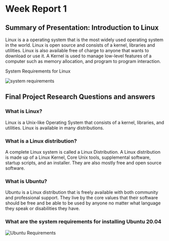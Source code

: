 # Week Report 1

## Summary of Presentation: Introduction to Linux
Linux is a a operating system that is the most widely used operating system in the world. Linux is open source and consists of a kernel, libraries and utilities. Linux is also available free of charge to anyone that wants to download or use it. A Kernel is used to manage low-level features of a computer such as memory allocation, and program to program interaction. 

System Requirements for Linux

![system requirements](systemrequirements.PNG)


## Final Project Research Questions and answers

### What is Linux?
Linux is a Unix-like Operating System that consists of a kernel, libraries, and utilities. Linux is available in many distributions. 

### What is a Linux distribution?
A complete Linux system is called a Linux Distribution. A Linux distribution is made up of a Linux Kernel, Core Unix tools, supplemental software, startup scripts, and an installer. They are also mostly free and open source software. 

### What is Ubuntu?
Ubuntu is a Linux distribution that is freely available with both community and professional support. They live by the core values that their software should be free and be able to be used by anyone no matter what language they speak or disabilities they have.

### What are the system requirements for installing Ubuntu 20.04

![Ubuntu Requirements](ubunturequire.PNG)